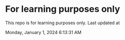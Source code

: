# For learning purposes only
This repo is for learning purposes only.
Last updated at

Monday, January 1, 2024 6:13:31 AM

